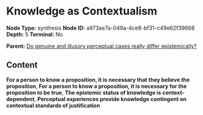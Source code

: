 # Knowledge as Contextualism

**Node Type:** synthesis
**Node ID:** a973ae7a-049a-4ce8-bf31-c49e62f39668
**Depth:** 5
**Terminal:** No

**Parent:** [Do genuine and illusory perceptual cases really differ epistemically?](do-genuine-and-illusory-perceptual-cases-really-differ-epistemically-antithesis-d3231791-29f6-4a66-bc3a-6b28e5af87a2.md)

## Content

**For a person to know a proposition, it is necessary that they believe the proposition**, **For a person to know a proposition, it is necessary for the proposition to be true**, **The epistemic status of knowledge is context-dependent**, **Perceptual experiences provide knowledge contingent on contextual standards of justification**
